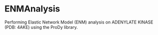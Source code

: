 # ENMAnalysis
Performing Elastic Network Model (ENM) analysis on ADENYLATE KINASE (PDB: 4AKE) using the ProDy library.
